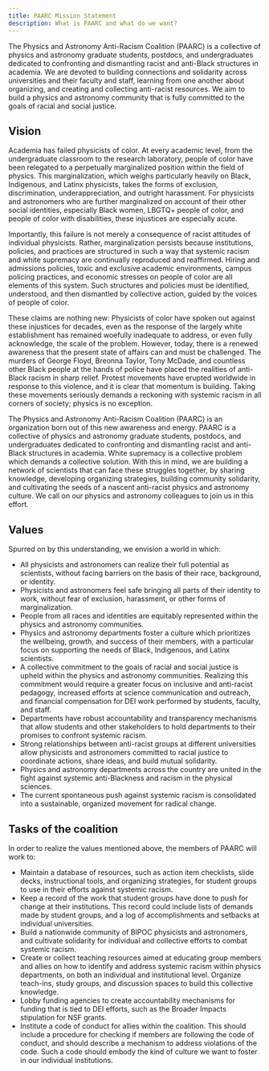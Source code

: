 ```yaml
---
title: PAARC Mission Statement
description: What is PAARC and what do we want?
---
```

The Physics and Astronomy Anti-Racism Coalition (PAARC) is a collective of physics and astronomy graduate students, postdocs, and undergraduates dedicated to confronting and dismantling racist and anti-Black structures in academia. We are devoted to building connections and solidarity across universities and their faculty and staff, learning from one another about organizing, and creating and collecting anti-racist resources. We aim to build a physics and astronomy community that is fully committed to the goals of racial and social justice.

Vision
---------

Academia has failed physicists of color. At every academic level, from the undergraduate classroom to the research laboratory, people of color have been relegated to a perpetually marginalized position within the field of physics. This marginalization, which weighs particularly heavily on Black, Indigenous, and Latinx physicists, takes the forms of exclusion, discrimination, underappreciation, and outright harassment. For physicists and astronomers who are further marginalized on account of their other social identities, especially Black women, LBGTQ+ people of color, and people of color with disabilities, these injustices are especially acute.

Importantly, this failure is not merely a consequence of racist attitudes of individual physicists. Rather, marginalization persists because institutions, policies, and practices are structured in such a way that systemic racism and white supremacy are continually reproduced and reaffirmed. Hiring and admissions policies, toxic and exclusive academic environments, campus policing practices, and economic stresses on people of color are all elements of this system. Such structures and policies must be identified, understood, and then dismantled by collective action, guided by the voices of people of color.

These claims are nothing new: Physicists of color have spoken out against these injustices for decades, even as the response of the largely white establishment has remained woefully inadequate to address, or even fully acknowledge, the scale of the problem. However, today, there is a renewed awareness that the present state of affairs can and must be challenged. The murders of George Floyd, Breonna Taylor, Tony McDade, and countless other Black people at the hands of police have placed the realities of anti-Black racism in sharp relief. Protest movements have erupted worldwide in response to this violence, and it is clear that momentum is building. Taking these movements seriously demands a reckoning with systemic racism in all corners of society; physics is no exception.

The Physics and Astronomy Anti-Racism Coalition (PAARC) is an organization born out of this new awareness and energy. PAARC is a collective of physics and astronomy graduate students, postdocs, and undergraduates dedicated to confronting and dismantling racist and anti-Black structures in academia. White supremacy is a collective problem which demands a collective solution. With this in mind, we are building a network of scientists that can face these struggles together, by sharing knowledge, developing organizing strategies, building community solidarity, and cultivating the seeds of a nascent anti-racist physics and astronomy culture. We call on our physics and astronomy colleagues to join us in this effort. 


Values
---------

Spurred on by this understanding, we envision a world in which:

- All physicists and astronomers can realize their full potential as scientists, without facing barriers on the basis of their race, background, or identity.
- Physicists and astronomers feel safe bringing all parts of their identity to work, without fear of exclusion, harassment, or other forms of marginalization.
- People from all races and identities are equitably represented within the physics and astronomy communities.
- Physics and astronomy departments foster a culture which prioritizes the wellbeing, growth, and success of their members, with a particular focus on supporting the needs of Black, Indigenous, and Latinx scientists.
- A collective commitment to the goals of racial and social justice is upheld within the physics and astronomy communities. Realizing this commitment would require a greater focus on inclusive and anti-racist pedagogy, increased efforts at science communication and outreach, and financial compensation for DEI work performed by students, faculty, and staff.
- Departments have robust accountability and transparency mechanisms that allow students and other stakeholders to hold departments to their promises to confront systemic racism.
- Strong relationships between anti-racist groups at different universities allow physicists and astronomers committed to racial justice to coordinate actions, share ideas, and build mutual solidarity.
- Physics and astronomy departments across the country are united in the fight against systemic anti-Blackness and racism in the physical sciences.
- The current spontaneous push against systemic racism is consolidated into a sustainable, organized movement for radical change.


Tasks of the coalition
------------------

In order to realize the values mentioned above, the members of PAARC will work to:

- Maintain a database of resources, such as action item checklists, slide decks, instructional tools, and organizing strategies, for student groups to use in their efforts against systemic racism.
- Keep a record of the work that student groups have done to push for change at their institutions. This record could include lists of demands made by student groups, and a log of accomplishments and setbacks at individual universities.
- Build a nationwide community of BIPOC physicists and astronomers, and cultivate solidarity for individual and collective efforts to combat systemic racism.
- Create or collect teaching resources aimed at educating group members and allies on how to identify and address systemic racism within physics departments, on both an individual and institutional level. Organize teach-ins, study groups, and discussion spaces to build this collective knowledge.
- Lobby funding agencies to create accountability mechanisms for funding that is tied to DEI efforts, such as the Broader Impacts stipulation for NSF grants.
- Institute a code of conduct for allies within the coalition. This should include a procedure for checking if members are following the code of conduct, and should describe a mechanism to address violations of the code. Such a code should embody the kind of culture we want to foster in our individual institutions.


